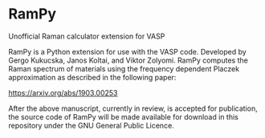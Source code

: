 # RamPy
Unofficial Raman calculator extension for VASP

RamPy is a Python extension for use with the VASP code. Developed by
Gergo Kukucska, Janos Koltai, and Viktor Zolyomi. RamPy computes the
Raman spectrum of materials using the frequency dependent Placzek
approximation as described in the following paper:

https://arxiv.org/abs/1903.00253

After the above manuscript, currently in review, is accepted for publication,
the source code of RamPy will be made available for download in this repository
under the GNU General Public Licence.

